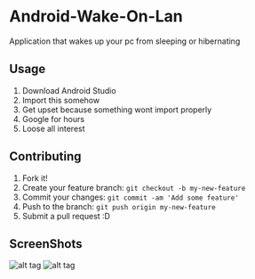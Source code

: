 # Android-Wake-On-Lan
Application that wakes up your pc from sleeping or hibernating



## Usage
1. Download Android Studio
2. Import this somehow
3. Get upset because something wont import properly
4. Google for hours 
5. Loose all interest



## Contributing

1. Fork it!
2. Create your feature branch: `git checkout -b my-new-feature`
3. Commit your changes: `git commit -am 'Add some feature'`
4. Push to the branch: `git push origin my-new-feature`
5. Submit a pull request :D


## ScreenShots
![alt tag](http://i.imgur.com/2YRd420.png)
![alt tag](http://i.imgur.com/w19cJ1s.png)



></content>
</snippet>
